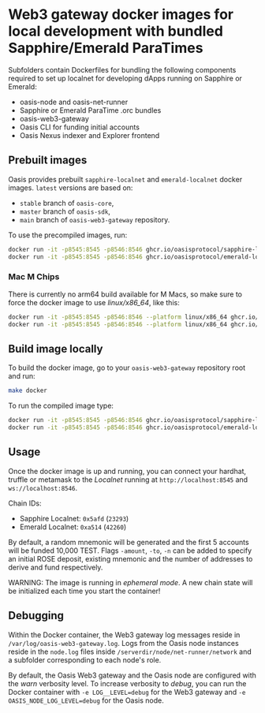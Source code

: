 # Web3 gateway docker images for local development with bundled Sapphire/Emerald ParaTimes

Subfolders contain Dockerfiles for bundling the following components required to
set up localnet for developing dApps running on Sapphire or Emerald:

- oasis-node and oasis-net-runner
- Sapphire or Emerald ParaTime .orc bundles
- oasis-web3-gateway
- Oasis CLI for funding initial accounts
- Oasis Nexus indexer and Explorer frontend

## Prebuilt images

Oasis provides prebuilt `sapphire-localnet` and `emerald-localnet` docker
images. `latest` versions are based on:
- `stable` branch of `oasis-core`,
- `master` branch of `oasis-sdk`,
- `main` branch of `oasis-web3-gateway` repository.

To use the precompiled images, run:

```sh
docker run -it -p8545:8545 -p8546:8546 ghcr.io/oasisprotocol/sapphire-localnet # Sapphire
docker run -it -p8545:8545 -p8546:8546 ghcr.io/oasisprotocol/emerald-localnet # Emerald
```

### Mac M Chips

There is currently no arm64 build available for M Macs, so make sure to force the docker image to use _linux/x86_64_,
like this:

```sh
docker run -it -p8545:8545 -p8546:8546 --platform linux/x86_64 ghcr.io/oasisprotocol/sapphire-localnet # Sapphire
docker run -it -p8545:8545 -p8546:8546 --platform linux/x86_64 ghcr.io/oasisprotocol/emerald-localnet # Emerald
```
## Build image locally

To build the docker image, go to your `oasis-web3-gateway` repository root
and run:

```sh
make docker
```

To run the compiled image type:

```sh
docker run -it -p8545:8545 -p8546:8546 ghcr.io/oasisprotocol/sapphire-localnet:local
docker run -it -p8545:8545 -p8546:8546 ghcr.io/oasisprotocol/emerald-localnet:local
```

## Usage

Once the docker image is up and running, you can connect your hardhat,
truffle or metamask to the *Localnet* running at `http://localhost:8545` and
`ws://localhost:8546`.

Chain IDs:
- Sapphire Localnet: `0x5afd` (`23293`)
- Emerald Localnet: `0xa514` (`42260`)

By default, a random mnemonic will be generated and the first 5 accounts will
be funded 10,000 TEST. Flags `-amount`, `-to`, `-n` can be added to specify an
initial ROSE deposit, existing mnemonic and the number of addresses to derive
and fund respectively.

WARNING: The image is running in *ephemeral mode*. A new chain state will be
initialized each time you start the container!

## Debugging

Within the Docker container, the Web3 gateway log messages reside in
`/var/log/oasis-web3-gateway.log`. Logs from the Oasis node instances reside in
the `node.log` files inside `/serverdir/node/net-runner/network` and a
subfolder corresponding to each node's role.

By default, the Oasis Web3 gateway and the Oasis node are configured with the
*warn* verbosity level. To increase verbosity to *debug*, you can run the
Docker container with `-e LOG__LEVEL=debug` for the Web3 gateway and
`-e OASIS_NODE_LOG_LEVEL=debug` for the Oasis node.
